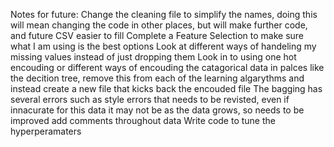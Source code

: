 Notes for future:
Change the cleaning file to simplify the names, doing this will mean changing the code in other places, but will make further code, and future CSV easier to fill
Complete a Feature Selection to make sure what I am using is the best options
Look at different ways of handeling my missing values instead of just dropping them
Look in to using one hot encouding or different ways of encouding the catagorical data in palces like the decition tree, remove this from each of the learning algarythms and instead create a new file that kicks back the encouded file
The bagging has several errors such as style errors that needs to be revisted, even if innacurate for this data it may not be as the data grows, so needs to be improved
add comments throughout data
Write code to tune the hyperperamaters 
